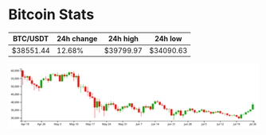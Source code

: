# Bitcoin Stats

BTC/USDT|24h change|24h high|24h low|
|---|---|---|---|
|$38551.44|12.68%|$39799.97|$34090.63|

<img src="./chart.svg">
